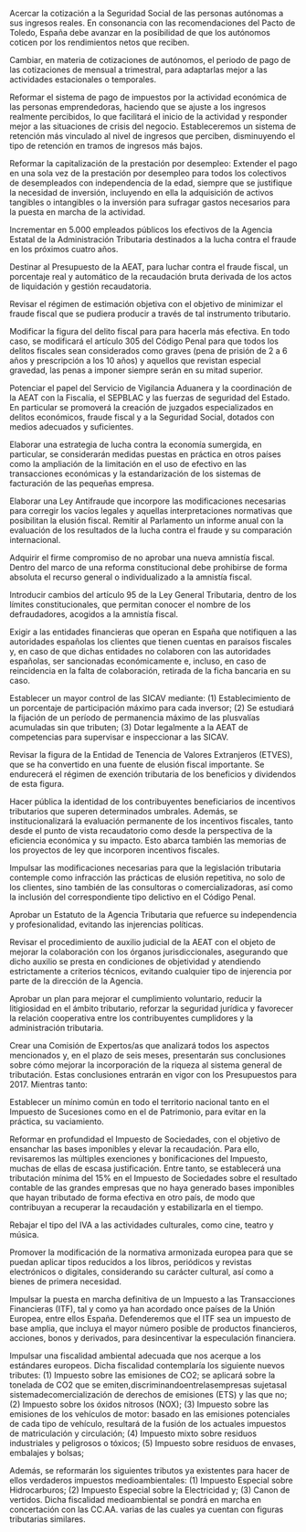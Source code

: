 
Acercar la cotización a la Seguridad Social de las personas autónomas a sus
ingresos reales. En consonancia con las recomendaciones del Pacto de Toledo,
España debe avanzar en la posibilidad de que los autónomos coticen por los
rendimientos netos que reciben.

Cambiar, en materia de cotizaciones de autónomos, el periodo de pago de las
cotizaciones de mensual a trimestral, para adaptarlas mejor a las actividades
estacionales o temporales.

Reformar el sistema de pago de impuestos por la actividad económica de las
personas emprendedoras, haciendo que se ajuste a los ingresos realmente
percibidos, lo que facilitará el inicio de la actividad y responder mejor a las
situaciones de crisis del negocio. Estableceremos un sistema de retención más
vinculado al nivel de ingresos que perciben, disminuyendo el tipo de retención
en tramos de ingresos más bajos.

Reformar la capitalización de la prestación por desempleo: Extender el pago
en una sola vez de la prestación por desempleo para todos los colectivos de
desempleados con independencia de la edad, siempre que se justifique la
necesidad de inversión, incluyendo en ella la adquisición de activos tangibles
o intangibles o la inversión para sufragar gastos necesarios para la puesta en
marcha de la actividad.

Incrementar en 5.000 empleados públicos los efectivos de la Agencia Estatal
de la Administración Tributaria destinados a la lucha contra el fraude en los
próximos cuatro años.

Destinar al Presupuesto de la AEAT, para luchar contra el fraude fiscal, un
porcentaje real y automático de la recaudación bruta derivada de los actos de
liquidación y gestión recaudatoria.

Revisar el régimen de estimación objetiva con el objetivo de minimizar el fraude
fiscal que se pudiera producir a través de tal instrumento tributario.

Modificar la figura del delito fiscal para para hacerla más efectiva. En todo caso,
se modificará el artículo 305 del Código Penal para que todos los delitos fiscales
sean considerados como graves (pena de prisión de 2 a 6 años y prescripción
a los 10 años) y aquellos que revistan especial gravedad, las penas a imponer
siempre serán en su mitad superior.

Potenciar el papel del Servicio de Vigilancia Aduanera y la coordinación de la AEAT
con la Fiscalía, el SEPBLAC y las fuerzas de seguridad del Estado. En particular se
promoverá la creación de juzgados especializados en delitos económicos, fraude
fiscal y a la Seguridad Social, dotados con medios adecuados y suficientes.

Elaborar una estrategia de lucha contra la economía sumergida, en particular,
se considerarán medidas puestas en práctica en otros países como la ampliación
de la limitación en el uso de efectivo en las transacciones económicas y la
estandarización de los sistemas de facturación de las pequeñas empresa.

Elaborar una Ley Antifraude que incorpore las modificaciones necesarias para
corregir los vacíos legales y aquellas interpretaciones normativas que posibilitan
la elusión fiscal. Remitir al Parlamento un informe anual con la evaluación de
los resultados de la lucha contra el fraude y su comparación internacional.

Adquirir el firme compromiso de no aprobar una nueva amnistía fiscal. Dentro
del marco de una reforma constitucional debe prohibirse de forma absoluta el
recurso general o individualizado a la amnistía fiscal.

Introducir cambios del artículo 95 de la Ley General Tributaria, dentro de los
límites constitucionales, que permitan conocer el nombre de los defraudadores,
acogidos a la amnistía fiscal.

Exigir a las entidades financieras que operan en España que notifiquen a las
autoridades españolas los clientes que tienen cuentas en paraísos fiscales y, en
caso de que dichas entidades no colaboren con las autoridades españolas, ser
sancionadas económicamente e, incluso, en caso de reincidencia en la falta de
colaboración, retirada de la ficha bancaria en su caso.

Establecer un mayor control de las SICAV mediante: (1) Establecimiento de
un porcentaje de participación máximo para cada inversor; (2) Se estudiará la
fijación de un período de permanencia máximo de las plusvalías acumuladas sin
que tributen; (3) Dotar legalmente a la AEAT de competencias para supervisar e
inspeccionar a las SICAV.

Revisar la figura de la Entidad de Tenencia de Valores Extranjeros (ETVES), que
se ha convertido en una fuente de elusión fiscal importante. Se endurecerá el
régimen de exención tributaria de los beneficios y dividendos de esta figura.

Hacer pública la identidad de los contribuyentes beneficiarios de incentivos
tributarios que superen determinados umbrales. Además, se institucionalizará
la evaluación permanente de los incentivos fiscales, tanto desde el punto de
vista recaudatorio como desde la perspectiva de la eficiencia económica y
su impacto. Esto abarca también las memorias de los proyectos de ley que
incorporen incentivos fiscales.

Impulsar las modificaciones necesarias para que la legislación tributaria
contemple como infracción las prácticas de elusión repetitiva, no solo de los
clientes, sino también de las consultoras o comercializadoras, así como la
inclusión del correspondiente tipo delictivo en el Código Penal.

Aprobar un Estatuto de la Agencia Tributaria que refuerce su independencia y
profesionalidad, evitando las injerencias políticas.

Revisar el procedimiento de auxilio judicial de la AEAT con el objeto de mejorar
la colaboración con los órganos jurisdiccionales, asegurando que dicho auxilio
se presta en condiciones de objetividad y atendiendo estrictamente a criterios
técnicos, evitando cualquier tipo de injerencia por parte de la dirección de la
Agencia.

Aprobar un plan para mejorar el cumplimiento voluntario, reducir la litigiosidad
en el ámbito tributario, reforzar la seguridad jurídica y favorecer la relación
cooperativa entre los contribuyentes cumplidores y la administración tributaria.

Crear una Comisión de Expertos/as que analizará todos los aspectos
mencionados y, en el plazo de seis meses, presentarán sus conclusiones sobre
cómo mejorar la incorporación de la riqueza al sistema general de tributación.
Estas conclusiones entrarán en vigor con los Presupuestos para 2017. Mientras tanto:

Establecer un mínimo común en todo el territorio nacional tanto en el Impuesto de
Sucesiones como en el de Patrimonio, para evitar en la práctica, su vaciamiento.

Reformar en profundidad el Impuesto de Sociedades, con el objetivo de
ensanchar las bases imponibles y elevar la recaudación. Para ello, revisaremos
las múltiples exenciones y bonificaciones del Impuesto, muchas de ellas de
escasa justificación. Entre tanto, se establecerá una tributación mínima del
15% en el Impuesto de Sociedades sobre el resultado contable de las grandes
empresas que no haya generado bases imponibles que hayan tributado de forma
efectiva en otro país, de modo que contribuyan a recuperar la recaudación y
estabilizarla en el tiempo.

Rebajar el tipo del IVA a las actividades culturales, como cine, teatro y música.

Promover la modificación de la normativa armonizada europea para que se
puedan aplicar tipos reducidos a los libros, periódicos y revistas electrónicos
o digitales, considerando su carácter cultural, así como a bienes de primera
necesidad.

Impulsar la puesta en marcha definitiva de un Impuesto a las Transacciones
Financieras (ITF), tal y como ya han acordado once países de la Unión Europea,
entre ellos España. Defenderemos que el ITF sea un impuesto de base amplia,
que incluya el mayor número posible de productos financieros, acciones, bonos
y derivados, para desincentivar la especulación financiera.

Impulsar una fiscalidad ambiental adecuada que nos acerque a los estándares
europeos. Dicha fiscalidad contemplaría los siguiente nuevos tributes: (1) Impuesto
sobre las emisiones de CO2; se aplicará sobre la tonelada de CO2 que se
emiten,discriminandoentrelasempresas sujetasal sistemadecomercialización
de derechos de emisiones (ETS) y las que no; (2) Impuesto sobre los óxidos
nitrosos (NOX); (3) Impuesto sobre las emisiones de los vehículos de motor:
basado en las emisiones potenciales de cada tipo de vehículo, resultará de la
fusión de los actuales impuestos de matriculación y circulación; (4) Impuesto
mixto sobre residuos industriales y peligrosos o tóxicos; (5) Impuesto sobre
residuos de envases, embalajes y bolsas;

Además, se reformarán los siguientes tributos ya existentes para hacer de
ellos verdaderos impuestos medioambientales: (1) Impuesto Especial sobre
Hidrocarburos; (2) Impuesto Especial sobre la Electricidad y; (3) Canon de
vertidos. Dicha fiscalidad medioambiental se pondrá en marcha en concertación
con las CC.AA. varias de las cuales ya cuentan con figuras tributarias similares.
